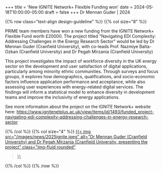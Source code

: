 +++
title = 'New IGNITE Network+ Flexible Funding won'
date = 2024-05-18T10:00:00-05:00
draft = false
+++
Dr Mennan Guder | 2024

{{% row class="text-align design-guideline" %}}
{{% col size="8" %}}

PRIME team members have won a new funding from the IGNITE Network+ Flexible Fund worth £20000. The project titled "Navigating EDI Complexity: Addressing Challenges in the Energy Research Sector" would be led by Dr Mennan Guder (Cranfield University), with co-leads Prof. Nazmiye Balta-Ozkan (Cranfield University) and Dr Pegah Mirzania (Cranfield University)
 


This project investigates the impact of workforce diversity in the UK energy sector on the development and user satisfaction of digital applications, particularly among minority ethnic communities. Through surveys and focus groups, it explores how demographics, qualifications, and socio-economic factors influence application performance and acceptance, while also assessing user experiences with energy-related digital services. The findings will inform a statistical model to enhance diversity in development teams and improve the inclusivity of energy applications.

See more information about the project on the IGNITE Network+ website here: https://www.ignitenetplus.ac.uk/view/items/id/1493/funded_project-navigating-edi-complexity-addressing-challenges-in-energy-research-sector

{{% /col %}}
{{% col size="4" %}}
<a href="https://docs.google.com/document/d/11y6D4zrT91LlvhYgvvD0xNrM6zEuFYJ4XFUSDtwBUNM/edit?tab=t.0" target="_blank">
{{< img
src="/images/news/2025ignite.jpeg"
alt="Dr Mennan Guder (Cranfield University) and Dr Pegah Mirzania (Cranfield University, presenting the project"
class="img-fluid rounded"
>}}
</a>
{{% /col %}}
{{% /row %}}




